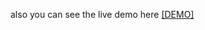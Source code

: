 also you can see the live demo here
 <a href="https://mehrdad-mh.github.io/Drag-and-Drop-pishgaman-liveDemo/">[DEMO]</a>
